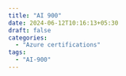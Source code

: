 ```yaml
---
title: "AI 900"
date: 2024-06-12T10:16:13+05:30
draft: false
categories:
  - "Azure certifications"
tags:
  - "AI-900"
---
```




